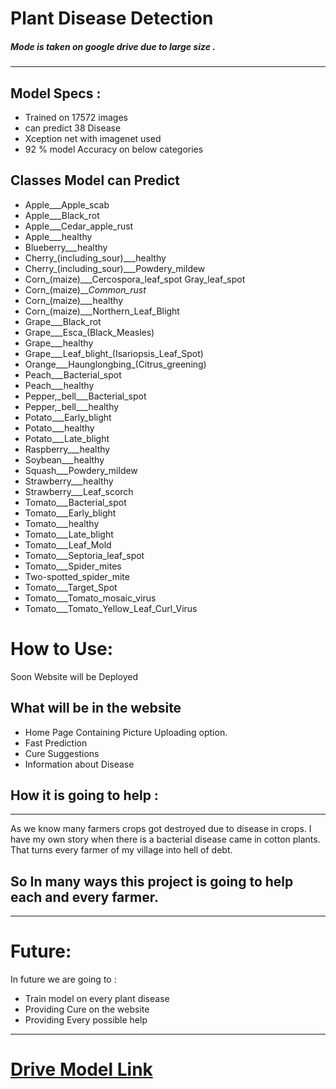# Plant Disease Detection 
##### Mode is taken on google drive due to large size .

<hr>

##  Model Specs : 
* Trained on 17572 images 
* can predict 38 Disease
* Xception net with imagenet used
* 92 % model Accuracy on below categories

## Classes Model can Predict
* Apple___Apple_scab
* Apple___Black_rot
* Apple___Cedar_apple_rust
* Apple___healthy
* Blueberry___healthy
* Cherry_(including_sour)___healthy
* Cherry_(including_sour)___Powdery_mildew
* Corn_(maize)___Cercospora_leaf_spot Gray_leaf_spot
* Corn_(maize)___Common_rust_
* Corn_(maize)___healthy
* Corn_(maize)___Northern_Leaf_Blight
* Grape___Black_rot
* Grape___Esca_(Black_Measles)
* Grape___healthy
* Grape___Leaf_blight_(Isariopsis_Leaf_Spot)
* Orange___Haunglongbing_(Citrus_greening)
* Peach___Bacterial_spot
* Peach___healthy
* Pepper,_bell___Bacterial_spot
* Pepper,_bell___healthy
* Potato___Early_blight
* Potato___healthy
* Potato___Late_blight
* Raspberry___healthy
* Soybean___healthy
* Squash___Powdery_mildew
* Strawberry___healthy
* Strawberry___Leaf_scorch
* Tomato___Bacterial_spot
* Tomato___Early_blight
* Tomato___healthy
* Tomato___Late_blight
* Tomato___Leaf_Mold
* Tomato___Septoria_leaf_spot
* Tomato___Spider_mites 
* Two-spotted_spider_mite
* Tomato___Target_Spot
* Tomato___Tomato_mosaic_virus
* Tomato___Tomato_Yellow_Leaf_Curl_Virus


# How to Use:
 
Soon Website will be Deployed 

## What will be in the website
* Home Page Containing Picture Uploading option.
* Fast Prediction
* Cure Suggestions
* Information about Disease 

## How it is going to help :
<hr>
As we know many farmers crops got destroyed due to disease in crops. I have my own story when there is a bacterial disease came in cotton plants. That turns every farmer of my village into hell of debt.

## So In many ways this project is going to help each and every farmer.
<hr>

# Future:
In future we are going to  :
* Train model on every plant disease
* Providing Cure on the website
* Providing Every possible help


<hr>

# <a href="https://drive.google.com/drive/folders/1G9HAd6CBBsVKw0_iKRP0EFaSZjowd_j4?usp=sharing">Drive  Model Link</a>